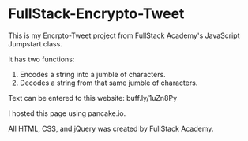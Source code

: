 FullStack-Encrypto-Tweet
========================

This is my Encrpto-Tweet project from FullStack Academy's JavaScript Jumpstart class.

It has two functions:
1. Encodes a string into a jumble of characters.
2. Decodes a string from that same jumble of characters.

Text can be entered to this website: 
buff.ly/1uZn8Py 

I hosted this page using pancake.io.

All HTML, CSS, and jQuery was created by FullStack Academy. 
